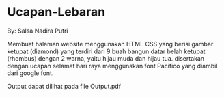 # Ucapan-Lebaran
By: Salsa Nadira Putri

Membuat halaman website menggunakan HTML CSS yang berisi gambar ketupat (diamond) yang terdiri dari 9 buah bangun datar belah ketupat (rhombus) dengan 2 warna, yaitu hijau muda  dan hijau tua. disertakan dengan ucapan selamat hari raya menggunakan font Pacifico yang diambil dari google font.

Output dapat dilihat pada file Output.pdf
